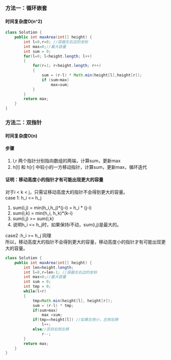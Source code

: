 ### 方法一：循环嵌套

#### 时间复杂度O(n^2)

```java
class Solution {
    public int maxArea(int[] height) {
        int l=0,r=0; //容器左右边的坐标
        int max=0;//最大容量
        int sum = 0;
        for(l=0; l<height.length; l++)
        {
            for(r=1; r<height.length; r++)
            {
                sum = (r-l) * Math.min(height[l],height[r]);
                if (sum>max)
                    max=sum;
            }
        }
        return max;
    }
}
```

### 方法二：双指针

#### 时间复杂度O(n)

#### 步骤

1. l,r 两个指针分别指向数组的两端，计算sum，更新max
2. h[l] 和 h[r] 中较小的一方移动指针，计算sum，更新max，循环迭代

#### 证明：移动高度小的指针才有可能出现更大的容量

对于i < k < j，只需证移动高度大的指针不会得到更大的容量。  
case 1: h_i <= h_j  
1. sum(i,j) = min(h_i,h_j)\*(j-i) = h_i \* (j-i)
2. sum(i,k) = min(h_i, h_k)\*(k-i)
3. sum(i,j) >= sum(i,k)
4. 说明h_i <= h_j时，如果保持i不动，sum(i,j)是最大的。  

case2 :h_i >= h_j 同理  
所以，移动高度大的指针不会得到更大的容量，移动高度小的指针才有可能出现更大的容量。

```java
class Solution {
    public int maxArea(int[] height) {
        int len=height.length;
        int l=0,r=len-1; //容器左右边的坐标
        int max=0;//最大容量
        int sum = 0;
        int tmp = 0;
        while(l<r)
        {
            tmp=Math.min(height[l], height[r]);
            sum = (r-l) * tmp;
            if(sum>max)
                max =sum;
            if(tmp==height[l]) //如果左侧小，左侧右移
                l++;
            else//否则右侧左移
                r--;
        }
        return max;
    }
}
```

